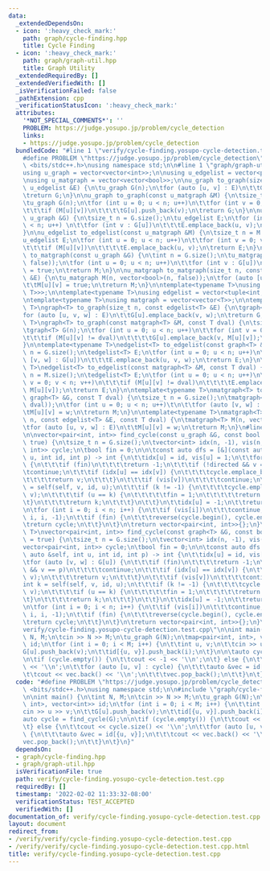 ```yaml
---
data:
  _extendedDependsOn:
  - icon: ':heavy_check_mark:'
    path: graph/cycle-finding.hpp
    title: Cycle Finding
  - icon: ':heavy_check_mark:'
    path: graph/graph-util.hpp
    title: Graph Utility
  _extendedRequiredBy: []
  _extendedVerifiedWith: []
  _isVerificationFailed: false
  _pathExtension: cpp
  _verificationStatusIcon: ':heavy_check_mark:'
  attributes:
    '*NOT_SPECIAL_COMMENTS*': ''
    PROBLEM: https://judge.yosupo.jp/problem/cycle_detection
    links:
    - https://judge.yosupo.jp/problem/cycle_detection
  bundledCode: "#line 1 \"verify/cycle-finding.yosupo-cycle-detection.test.cpp\"\n\
    #define PROBLEM \"https://judge.yosupo.jp/problem/cycle_detection\"\n\n#include\
    \ <bits/stdc++.h>\nusing namespace std;\n\n#line 1 \"graph/graph-util.hpp\"\n\
    using u_graph = vector<vector<int>>;\n\nusing u_edgelist = vector<pair<int, int>>;\n\
    \nusing u_matgraph = vector<vector<bool>>;\n\nu_graph to_graph(size_t n, const\
    \ u_edgelist &E) {\n\tu_graph G(n);\n\tfor (auto [u, v] : E)\n\t\tG[u].push_back(v);\n\
    \treturn G;\n}\n\nu_graph to_graph(const u_matgraph &M) {\n\tsize_t n = M.size();\n\
    \tu_graph G(n);\n\tfor (int u = 0; u < n; u++)\n\t\tfor (int v = 0; v < n; v++)\n\
    \t\t\tif (M[u][v])\n\t\t\t\tG[u].push_back(v);\n\treturn G;\n}\n\nu_edgelist to_edgelist(const\
    \ u_graph &G) {\n\tsize_t n = G.size();\n\tu_edgelist E;\n\tfor (int u = 0; u\
    \ < n; u++) \n\t\tfor (int v : G[u])\n\t\t\tE.emplace_back(u, v);\n\treturn E;\n\
    }\n\nu_edgelist to_edgelist(const u_matgraph &M) {\n\tsize_t n = M.size();\n\t\
    u_edgelist E;\n\tfor (int u = 0; u < n; u++)\n\t\tfor (int v = 0; v < n; v++)\n\
    \t\t\tif (M[u][v])\n\t\t\t\tE.emplace_back(u, v);\n\treturn E;\n}\n\nu_matgraph\
    \ to_matgraph(const u_graph &G) {\n\tint n = G.size();\n\tu_matgraph M(n, vector<bool>(n,\
    \ false));\n\tfor (int u = 0; u < n; u++)\n\t\tfor (int v : G[u])\n\t\t\tM[u][v]\
    \ = true;\n\treturn M;\n}\n\nu_matgraph to_matgraph(size_t n, const u_edgelist\
    \ &E) {\n\tu_matgraph M(n, vector<bool>(n, false));\n\tfor (auto [u, v] : E)\n\
    \t\tM[u][v] = true;\n\treturn M;\n}\n\ntemplate<typename T>\nusing graph = vector<vector<pair<int,\
    \ T>>>;\n\ntemplate<typename T>\nusing edgelist = vector<tuple<int, int, T>>;\n\
    \ntemplate<typename T>\nusing matgraph = vector<vector<T>>;\n\ntemplate<typename\
    \ T>\ngraph<T> to_graph(size_t n, const edgelist<T> &E) {\n\tgraph<T> G(n);\n\t\
    for (auto [u, v, w] : E)\n\t\tG[u].emplace_back(v, w);\n\treturn G;\n}\n\ntemplate<typename\
    \ T>\ngraph<T> to_graph(const matgraph<T> &M, const T dval) {\n\tsize_t n = M.size();\n\
    \tgraph<T> G(n);\n\tfor (int u = 0; u < n; u++)\n\t\tfor (int v = 0; v < n; v++)\n\
    \t\t\tif (M[u][v] != dval)\n\t\t\t\tG[u].emplace_back(v, M[u][v]);\n\treturn G;\n\
    }\n\ntemplate<typename T>\nedgelist<T> to_edgelist(const graph<T> &G) {\n\tsize_t\
    \ n = G.size();\n\tedgelist<T> E;\n\tfor (int u = 0; u < n; u++)\n\t\tfor (auto\
    \ [v, w] : G[u])\n\t\t\tE.emplace_back(u, v, w);\n\treturn E;\n}\n\ntemplate<typename\
    \ T>\nedgelist<T> to_edgelist(const matgraph<T> &M, const T dval) {\n\tsize_t\
    \ n = M.size();\n\tedgelist<T> E;\n\tfor (int u = 0; u < n; u++)\n\t\tfor (int\
    \ v = 0; v < n; v++)\n\t\t\tif (M[u][v] != dval)\n\t\t\t\tE.emplace_back(u, v,\
    \ M[u][v]);\n\treturn E;\n}\n\ntemplate<typename T>\nmatgraph<T> to_matgraph(const\
    \ graph<T> &G, const T dval) {\n\tsize_t n = G.size();\n\tmatgraph<T> M(n, vector<T>(n,\
    \ dval));\n\tfor (int u = 0; u < n; u++)\t\n\t\tfor (auto [v, w] : G[u])\n\t\t\
    \tM[u][v] = w;\n\treturn M;\n}\n\ntemplate<typename T>\nmatgraph<T> to_matgraph(size_t\
    \ n, const edgelist<T> &E, const T dval) {\n\tmatgraph<T> M(n, vector<T>(n, dval));\n\
    \tfor (auto [u, v, w] : E)\n\t\tM[u][v] = w;\n\treturn M;\n}\n#line 2 \"graph/cycle-finding.hpp\"\
    \n\nvector<pair<int, int>> find_cycle(const u_graph &G, const bool directed =\
    \ true) {\n\tsize_t n = G.size();\n\tvector<int> idx(n, -1), vis(n, 0);\n\tvector<pair<int,\
    \ int>> cycle;\n\tbool fin = 0;\n\n\tconst auto dfs = [&](const auto &self, int\
    \ u, int id, int p) -> int {\n\t\tidx[u] = id, vis[u] = 1;\n\t\tfor (int v : G[u])\
    \ {\n\t\t\tif (fin)\n\t\t\t\treturn -1;\n\t\t\tif (!directed && v == p)\n\t\t\t\
    \tcontinue;\n\t\t\tif (idx[u] == idx[v]) {\n\t\t\t\tcycle.emplace_back(u, v);\n\
    \t\t\t\treturn v;\n\t\t\t}\n\t\t\tif (vis[v])\n\t\t\t\tcontinue;\n\t\t\tint k\
    \ = self(self, v, id, u);\n\t\t\tif (k != -1) {\n\t\t\t\tcycle.emplace_back(u,\
    \ v);\n\t\t\t\tif (u == k) {\n\t\t\t\t\tfin = 1;\n\t\t\t\t\treturn -1;\n\t\t\t\
    \t}\n\t\t\t\treturn k;\n\t\t\t}\n\t\t}\n\t\tidx[u] = -1;\n\t\treturn -1;\n\t};\n\
    \n\tfor (int i = 0; i < n; i++) {\n\t\tif (vis[i])\n\t\t\tcontinue;\n\t\tdfs(dfs,\
    \ i, i, -1);\n\t\tif (fin) {\n\t\t\treverse(cycle.begin(), cycle.end());\n\t\t\
    \treturn cycle;\n\t\t}\n\t}\n\treturn vector<pair<int, int>>{};\n}\n\ntemplate<typename\
    \ T>\nvector<pair<int, int>> find_cycle(const graph<T> &G, const bool directed\
    \ = true) {\n\tsize_t n = G.size();\n\tvector<int> idx(n, -1), vis(n, 0);\n\t\
    vector<pair<int, int>> cycle;\n\tbool fin = 0;\n\n\tconst auto dfs = [&](const\
    \ auto &self, int u, int id, int p) -> int {\n\t\tidx[u] = id, vis[u] = 1;\n\t\
    \tfor (auto [v, w] : G[u]) {\n\t\t\tif (fin)\n\t\t\t\treturn -1;\n\t\t\tif (!directed\
    \ && v == p)\n\t\t\t\tcontinue;\n\t\t\tif (idx[u] == idx[v]) {\n\t\t\t\tcycle.emplace_back(u,\
    \ v);\n\t\t\t\treturn v;\n\t\t\t}\n\t\t\tif (vis[v])\n\t\t\t\tcontinue;\n\t\t\t\
    int k = self(self, v, id, u);\n\t\t\tif (k != -1) {\n\t\t\t\tcycle.emplace_back(u,\
    \ v);\n\t\t\t\tif (u == k) {\n\t\t\t\t\tfin = 1;\n\t\t\t\t\treturn -1;\n\t\t\t\
    \t}\n\t\t\t\treturn k;\n\t\t\t}\n\t\t}\n\t\tidx[u] = -1;\n\t\treturn -1;\n\t};\n\
    \n\tfor (int i = 0; i < n; i++) {\n\t\tif (vis[i])\n\t\t\tcontinue;\n\t\tdfs(dfs,\
    \ i, i, -1);\n\t\tif (fin) {\n\t\t\treverse(cycle.begin(), cycle.end());\n\t\t\
    \treturn cycle;\n\t\t}\n\t}\n\treturn vector<pair<int, int>>{};\n}\n#line 7 \"\
    verify/cycle-finding.yosupo-cycle-detection.test.cpp\"\n\nint main() {\n\tint\
    \ N, M;\n\tcin >> N >> M;\n\tu_graph G(N);\n\tmap<pair<int, int>, vector<int>>\
    \ id;\n\tfor (int i = 0; i < M; i++) {\n\t\tint u, v;\n\t\tcin >> u >> v;\n\t\t\
    G[u].push_back(v);\n\t\tid[{u, v}].push_back(i);\n\t}\n\n\tauto cycle = find_cycle(G);\n\
    \n\tif (cycle.empty()) {\n\t\tcout << -1 << '\\n';\n\t} else {\n\t\tcout << cycle.size()\
    \ << '\\n';\n\t\tfor (auto [u, v] : cycle) {\n\t\t\tauto &vec = id[{u, v}];\n\t\
    \t\tcout << vec.back() << '\\n';\n\t\t\tvec.pop_back();\n\t\t}\n\t}\n}\n"
  code: "#define PROBLEM \"https://judge.yosupo.jp/problem/cycle_detection\"\n\n#include\
    \ <bits/stdc++.h>\nusing namespace std;\n\n#include \"graph/cycle-finding.hpp\"\
    \n\nint main() {\n\tint N, M;\n\tcin >> N >> M;\n\tu_graph G(N);\n\tmap<pair<int,\
    \ int>, vector<int>> id;\n\tfor (int i = 0; i < M; i++) {\n\t\tint u, v;\n\t\t\
    cin >> u >> v;\n\t\tG[u].push_back(v);\n\t\tid[{u, v}].push_back(i);\n\t}\n\n\t\
    auto cycle = find_cycle(G);\n\n\tif (cycle.empty()) {\n\t\tcout << -1 << '\\n';\n\
    \t} else {\n\t\tcout << cycle.size() << '\\n';\n\t\tfor (auto [u, v] : cycle)\
    \ {\n\t\t\tauto &vec = id[{u, v}];\n\t\t\tcout << vec.back() << '\\n';\n\t\t\t\
    vec.pop_back();\n\t\t}\n\t}\n}"
  dependsOn:
  - graph/cycle-finding.hpp
  - graph/graph-util.hpp
  isVerificationFile: true
  path: verify/cycle-finding.yosupo-cycle-detection.test.cpp
  requiredBy: []
  timestamp: '2022-02-02 11:33:32-08:00'
  verificationStatus: TEST_ACCEPTED
  verifiedWith: []
documentation_of: verify/cycle-finding.yosupo-cycle-detection.test.cpp
layout: document
redirect_from:
- /verify/verify/cycle-finding.yosupo-cycle-detection.test.cpp
- /verify/verify/cycle-finding.yosupo-cycle-detection.test.cpp.html
title: verify/cycle-finding.yosupo-cycle-detection.test.cpp
---
```

